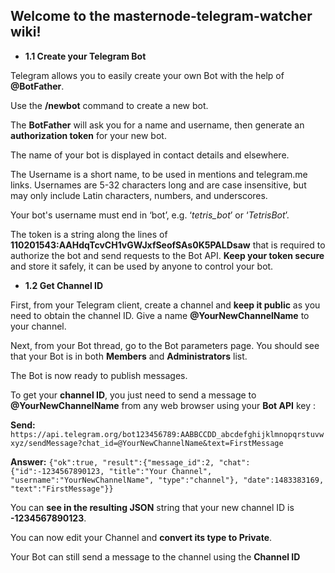 ## **Welcome to the masternode-telegram-watcher wiki!**

* **1.1 Create your Telegram Bot**

Telegram allows you to easily create your own Bot with the help of **@BotFather**.

Use the **/newbot** command to create a new bot. 

The **BotFather** will ask you for a name and username, then generate an **authorization token** for your new bot.

The name of your bot is displayed in contact details and elsewhere.

The Username is a short name, to be used in mentions and telegram.me links. Usernames are 5-32 characters long and are case insensitive, but may only include Latin characters, numbers, and underscores. 

Your bot's username must end in ‘bot’, e.g. ‘_tetris_bot_’ or ‘_TetrisBot_’.

The token is a string along the lines of **110201543:AAHdqTcvCH1vGWJxfSeofSAs0K5PALDsaw** that is required to authorize the bot and send requests to the Bot API. **Keep your token secure** and store it safely, it can be used by anyone to control your bot.

* **1.2 Get Channel ID**

First, from your Telegram client, create a channel and **keep it public** as you need to obtain the channel ID. Give a name **@YourNewChannelName** to your channel.

Next, from your Bot thread, go to the Bot parameters page. You should see that your Bot is in both **Members** and **Administrators** list.

The Bot is now ready to publish messages.

To get your **channel ID**, you just need to send a message to **@YourNewChannelName** from any web browser using your **Bot API** key :

**Send:** `https://api.telegram.org/bot123456789:AABBCCDD_abcdefghijklmnopqrstuvwxyz/sendMessage?chat_id=@YourNewChannelName&text=FirstMessage`

**Answer:** `{"ok":true, "result":{"message_id":2, "chat":{"id":-1234567890123, "title":"Your Channel", "username":"YourNewChannelName", "type":"channel"}, "date":1483383169, "text":"FirstMessage"}}` 

You can **see in the resulting JSON** string that your new channel ID is **-1234567890123**.

You can now edit your Channel and **convert its type to Private**.

Your Bot can still send a message to the channel using the **Channel ID**

